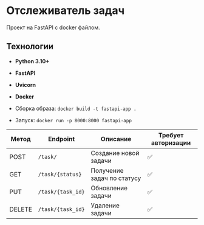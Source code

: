 # Отслеживатель задач

Проект на FastAPI с docker файлом.

## Технологии
- **Python 3.10+**
- **FastAPI** 
- **Uvicorn** 
- **Docker** 

- Сборка образа: `docker build -t fastapi-app .`
- Запуск: `docker run -p 8000:8000 fastapi-app`

| Метод | Endpoint                     | Описание                          | Требует авторизации |
|-------|------------------------------|-----------------------------------|---------------------|
| POST  | `/task/`                     | Создание новой задачи             | ✅                  |
| GET   | `/task/{status}`             | Получение задач по статусу        | ✅                  |
| PUT   | `/task/{task_id}`            | Обновление задачи                 | ✅                  |
| DELETE| `/task/{task_id}`            | Удаление задачи                   | ✅                  |
